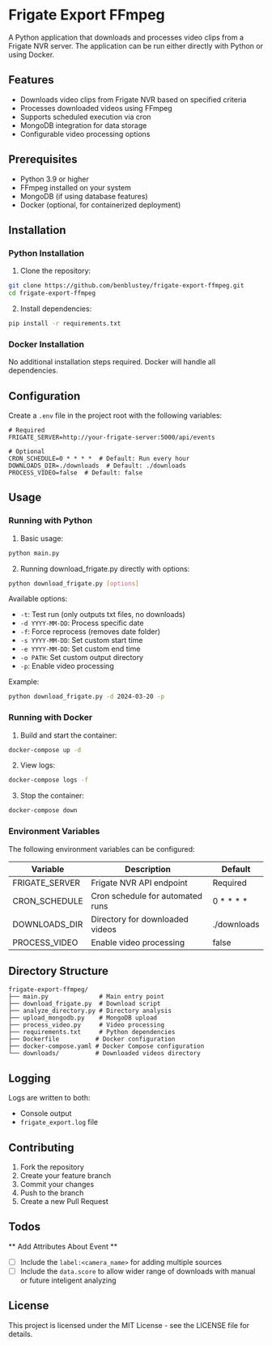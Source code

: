 # Frigate Export FFmpeg

A Python application that downloads and processes video clips from a Frigate NVR server. The application can be run either directly with Python or using Docker.

## Features

- Downloads video clips from Frigate NVR based on specified criteria
- Processes downloaded videos using FFmpeg
- Supports scheduled execution via cron
- MongoDB integration for data storage
- Configurable video processing options

## Prerequisites

- Python 3.9 or higher
- FFmpeg installed on your system
- MongoDB (if using database features)
- Docker (optional, for containerized deployment)

## Installation

### Python Installation

1. Clone the repository:
```bash
git clone https://github.com/benblustey/frigate-export-ffmpeg.git
cd frigate-export-ffmpeg
```

2. Install dependencies:
```bash
pip install -r requirements.txt
```

### Docker Installation

No additional installation steps required. Docker will handle all dependencies.

## Configuration

Create a `.env` file in the project root with the following variables:

```env
# Required
FRIGATE_SERVER=http://your-frigate-server:5000/api/events

# Optional
CRON_SCHEDULE=0 * * * *  # Default: Run every hour
DOWNLOADS_DIR=./downloads  # Default: ./downloads
PROCESS_VIDEO=false  # Default: false
```

## Usage

### Running with Python

1. Basic usage:
```bash
python main.py
```

2. Running download_frigate.py directly with options:
```bash
python download_frigate.py [options]
```

Available options:
- `-t`: Test run (only outputs txt files, no downloads)
- `-d YYYY-MM-DD`: Process specific date
- `-f`: Force reprocess (removes date folder)
- `-s YYYY-MM-DD`: Set custom start time
- `-e YYYY-MM-DD`: Set custom end time
- `-o PATH`: Set custom output directory
- `-p`: Enable video processing

Example:
```bash
python download_frigate.py -d 2024-03-20 -p
```

### Running with Docker

1. Build and start the container:
```bash
docker-compose up -d
```

2. View logs:
```bash
docker-compose logs -f
```

3. Stop the container:
```bash
docker-compose down
```

### Environment Variables

The following environment variables can be configured:

| Variable | Description | Default |
|----------|-------------|---------|
| FRIGATE_SERVER | Frigate NVR API endpoint | Required |
| CRON_SCHEDULE | Cron schedule for automated runs | 0 * * * * |
| DOWNLOADS_DIR | Directory for downloaded videos | ./downloads |
| PROCESS_VIDEO | Enable video processing | false |

## Directory Structure

```
frigate-export-ffmpeg/
├── main.py              # Main entry point
├── download_frigate.py  # Download script
├── analyze_directory.py # Directory analysis
├── upload_mongodb.py    # MongoDB upload
├── process_video.py     # Video processing
├── requirements.txt     # Python dependencies
├── Dockerfile          # Docker configuration
├── docker-compose.yaml # Docker Compose configuration
└── downloads/          # Downloaded videos directory
```

## Logging

Logs are written to both:
- Console output
- `frigate_export.log` file

## Contributing

1. Fork the repository
2. Create your feature branch
3. Commit your changes
4. Push to the branch
5. Create a new Pull Request

## Todos

** Add Attributes About Event **
- [ ] Include the `label:<camera_name>` for adding multiple sources
- [ ] Include the `data.score` to allow wider range of downloads with manual or future inteligent analyzing

## License

This project is licensed under the MIT License - see the LICENSE file for details.
